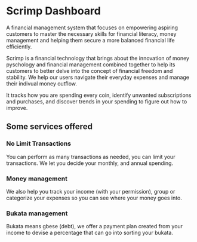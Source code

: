 # Scrimp Dashboard

A financial management system that focuses on empowering aspiring customers to master the necessary skills for financial literacy, money management and helping them secure a more balanced financial life efficiently.

Scrimp is a financial technology that brings about the innovation of money pyschology and financial management combined together to help its customers to better delve into the concept of financial freedom and stability. We help our users navigate their everyday expenses and manage their indivual money outflow.

It tracks how you are spending every coin, identify unwanted subscriptions and purchases, and discover trends in your spending to figure out how to improve.

## Some services offered

### No Limit Transactions

You can perform as many transactions as needed, you can limit your transactions. We let you decide your monthly, and annual spending.

### Money management

We also help you track your income (with your permission), group or categorize your expenses so you can see where your money goes into.

### Bukata management

Bukata means gbese (debt), we offer a payment plan created from your income to devise a percentage that can go into sorting your bukata.
